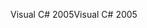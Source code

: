 <span data-ttu-id="528ac-101">Visual C# 2005</span><span class="sxs-lookup"><span data-stu-id="528ac-101">Visual C# 2005</span></span>